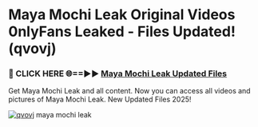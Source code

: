 # Maya Mochi Leak Original Videos 0nlyFans Leaked - Files Updated! (qvovj)

<h3>🔴 CLICK HERE 🌐==►► <a href="https://tinyurl.com/2wckxsce" rel="nofollow">Maya Mochi Leak Updated Files</a></h3>

Get Maya Mochi Leak and all content. Now you can access all videos and pictures of Maya Mochi Leak. New Updated Files 2025!

[![qvovj](https://i.imgur.com/AFduVYN.gif)](https://tinyurl.com/2wckxsce)
maya mochi leak
